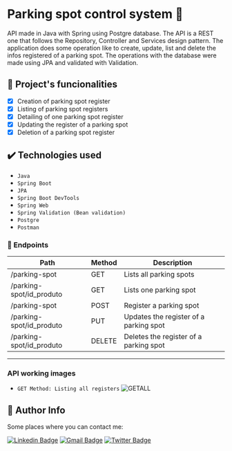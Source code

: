 # Parking spot control system 🚗
API made in Java with Spring using Postgre database. The API is a REST one that follows the Repository, Controller and Services design pattern. 
The application does some operation like to create, update, list and delete the infos registered of a parking spot. The operations with the database were made using JPA and validated with Validation.


## 🔨 Project's funcionalities

 - [x] Creation of parking spot register
 - [x] Listing of parking spot registers
 - [x] Detailing of one parking spot register 
 - [x] Updating the register of a parking spot
 - [x] Deletion of a parking spot register

## ✔️ Technologies used

 - ``Java``
 - ``Spring Boot``
 - ``JPA``
 - ``Spring Boot DevTools ``
 - ``Spring Web``
 - ``Spring Validation (Bean validation)``
 - ``Postgre``
 - ``Postman``

 
 ### 🎯 Endpoints

 Path | Method | Description
 ---|---|---
 /parking-spot           | GET    | Lists all parking spots
 /parking-spot/id_produto         | GET    | Lists one parking spot
 /parking-spot           | POST   | Register a parking spot
 /parking-spot/id_produto         | PUT    | Updates the register of a parking spot
 /parking-spot/id_produto        | DELETE | Deletes the register of a parking spot
------------------------------------------------------------------
### API working images
- ``GET Method: Listing all registers``
![GETALL](https://user-images.githubusercontent.com/83853014/195958085-f46ff4e0-eff2-4280-9847-c527e9b62de6.PNG)



 
 ## 🙋 Author Info
 
 Some places where you can contact me:

[![Linkedin Badge](https://img.shields.io/badge/-Arthur%20Amorim-blue?style=flat-square&logo=Linkedin&logoColor=white&link=https://www.linkedin.com/in/arthur-amorim-bs/)](https://www.linkedin.com/in/arthur-amorim-bs/) 
[![Gmail Badge](https://img.shields.io/badge/-arthur.amorim10@gmail.com-c14438?style=flat-square&logo=Gmail&logoColor=white&link=mailto:arthur.amorim10@gmail.com)](mailto:arthur.amorim10@gmail.com)
[![Twitter Badge](https://img.shields.io/badge/-@arthur_https-1ca0f1?style=flat-square&labelColor=1ca0f1&logo=twitter&logoColor=white&link=https://twitter.com/arthur_https)](https://twitter.com/arthur_https) 
